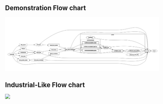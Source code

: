 ## Demonstration Flow chart
![](Images/rqt_graph.png)

## Industrial-Like Flow chart
![](Images/rqt_graph_industrial.png)
